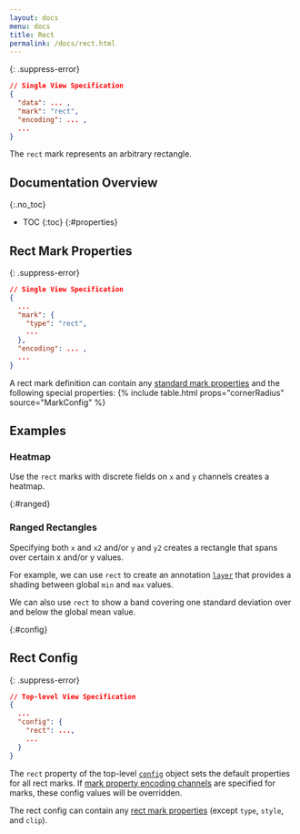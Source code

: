 ```yaml
---
layout: docs
menu: docs
title: Rect
permalink: /docs/rect.html
---
```


{: .suppress-error}
```json
// Single View Specification
{
  "data": ... ,
  "mark": "rect",
  "encoding": ... ,
  ...
}
```

The `rect` mark represents an arbitrary rectangle.

## Documentation Overview
{:.no_toc}

- TOC
{:toc}
{:#properties}
## Rect Mark Properties


{: .suppress-error}
```json
// Single View Specification
{
  ...
  "mark": {
    "type": "rect",
    ...
  },
  "encoding": ... ,
  ...
}
```

A rect mark definition can contain any [standard mark properties](mark.html#mark-def) and the following special properties:
{% include table.html props="cornerRadius" source="MarkConfig" %}

## Examples

### Heatmap

Use the `rect` marks with discrete fields on `x` and `y` channels creates a heatmap.

<span class="vl-example" data-name="rect_heatmap"></span>

{:#ranged}
### Ranged Rectangles

Specifying both `x` and `x2` and/or `y` and `y2` creates a rectangle that spans over certain x and/or y values.

For example, we can use `rect` to create an annotation [`layer`](layer.html) that provides a shading between global `min` and `max` values.

<span class="vl-example" data-name="layer_rect_extent"></span>

We can also use `rect` to show a band covering one standard deviation over and below the global mean value.

<span class="vl-example" data-name="layer_global_mean_dev"></span>


{:#config}
## Rect Config

{: .suppress-error}
```json
// Top-level View Specification
{
  ...
  "config": {
    "rect": ...,
    ...
  }
}
```

The `rect` property of the top-level [`config`](config.html) object sets the default properties for all rect marks.  If [mark property encoding channels](encoding.html#mark-prop) are specified for marks, these config values will be overridden.

The rect config can contain any [rect mark properties](#properties) (except `type`, `style`, and `clip`).
